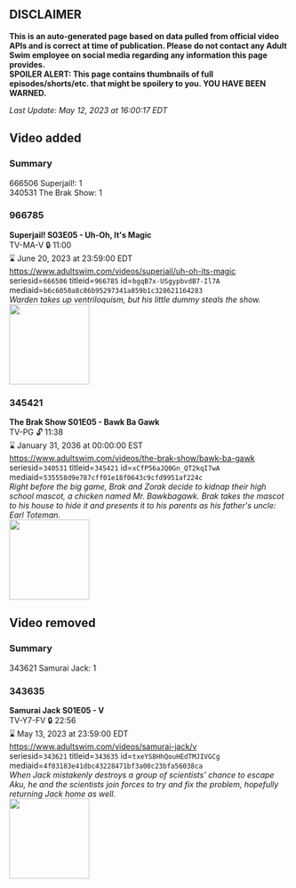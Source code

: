 ## DISCLAIMER
**This is an auto-generated page based on data pulled from official video APIs and is correct at time of publication. Please do not contact any Adult Swim employee on social media regarding any information this page provides.**  
**SPOILER ALERT: This page contains thumbnails of full episodes/shorts/etc. that might be spoilery to you. YOU HAVE BEEN WARNED.**  

_Last Update: May 12, 2023 at 16:00:17 EDT_
## Video added
### Summary
666506 Superjail!: 1  
340531 The Brak Show: 1  
### 966785
**Superjail! S03E05 - Uh-Oh, It's Magic**  
TV-MA-V 🔒 11:00  
⌛ June 20, 2023 at 23:59:00 EDT  
https://www.adultswim.com/videos/superjail/uh-oh-its-magic  
seriesid=`666506` titleid=`966785` id=`bgqB7x-USgypbvdB7-Il7A` mediaid=`b6c6050a8c86b95297341a859b1c328621164283`  
_Warden takes up ventriloquism, but his little dummy steals the show._  
<a href="https://media.cdn.adultswim.com/uploads/20200421/thumbnails/2_20421111596-superjail_305_dup-20121004.jpg"><img src="https://media.cdn.adultswim.com/uploads/20200421/thumbnails/2_20421111596-superjail_305_dup-20121004.jpg" height="144px" /></a>
### 345421
**The Brak Show S01E05 - Bawk Ba Gawk**  
TV-PG 🔓 11:38  
⌛ January 31, 2036 at 00:00:00 EST  
https://www.adultswim.com/videos/the-brak-show/bawk-ba-gawk  
seriesid=`340531` titleid=`345421` id=`xCfP56aJQ0Gn_QT2kqI7wA` mediaid=`535558d9e787cff01e18f0643c9cfd9951af224c`  
_Right before the big game, Brak and Zorak decide to kidnap their high school mascot, a chicken named Mr. Bawkbagawk. Brak takes the mascot to his house to hide it and presents it to his parents as his father's uncle: Earl Toteman._  
<a href="https://media.cdn.adultswim.com/uploads/20200302/thumbnails/2_20321424356-brak_2105.jpg"><img src="https://media.cdn.adultswim.com/uploads/20200302/thumbnails/2_20321424356-brak_2105.jpg" height="144px" /></a>
## Video removed
### Summary
343621 Samurai Jack: 1  
### 343635
**Samurai Jack S01E05 - V**  
TV-Y7-FV 🔒 22:56  
⌛ May 13, 2023 at 23:59:00 EDT  
https://www.adultswim.com/videos/samurai-jack/v  
seriesid=`343621` titleid=`343635` id=`txeYS8HhQouHEdTMJIVGCg` mediaid=`4f03183e41dbc43228471bf3a00c23bfa56038ca`  
_When Jack mistakenly destroys a group of scientists' chance to escape Aku, he and the scientists join forces to try and fix the problem, hopefully returning Jack home as well._  
<a href="https://media.cdn.adultswim.com/uploads/20200406/thumbnails/2_20461329507-samjack_005.jpg"><img src="https://media.cdn.adultswim.com/uploads/20200406/thumbnails/2_20461329507-samjack_005.jpg" height="144px" /></a>
